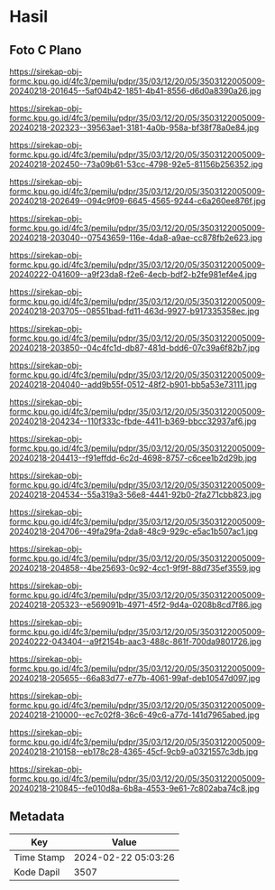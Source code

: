 # Hasil

## Foto C Plano

https://sirekap-obj-formc.kpu.go.id/4fc3/pemilu/pdpr/35/03/12/20/05/3503122005009-20240218-201645--5af04b42-1851-4b41-8556-d6d0a8390a26.jpg

https://sirekap-obj-formc.kpu.go.id/4fc3/pemilu/pdpr/35/03/12/20/05/3503122005009-20240218-202323--39563ae1-3181-4a0b-958a-bf38f78a0e84.jpg

https://sirekap-obj-formc.kpu.go.id/4fc3/pemilu/pdpr/35/03/12/20/05/3503122005009-20240218-202450--73a09b61-53cc-4798-92e5-81156b256352.jpg

https://sirekap-obj-formc.kpu.go.id/4fc3/pemilu/pdpr/35/03/12/20/05/3503122005009-20240218-202649--094c9f09-6645-4565-9244-c6a260ee876f.jpg

https://sirekap-obj-formc.kpu.go.id/4fc3/pemilu/pdpr/35/03/12/20/05/3503122005009-20240218-203040--07543659-116e-4da8-a9ae-cc878fb2e623.jpg

https://sirekap-obj-formc.kpu.go.id/4fc3/pemilu/pdpr/35/03/12/20/05/3503122005009-20240222-041609--a9f23da8-f2e6-4ecb-bdf2-b2fe981ef4e4.jpg

https://sirekap-obj-formc.kpu.go.id/4fc3/pemilu/pdpr/35/03/12/20/05/3503122005009-20240218-203705--08551bad-fd11-463d-9927-b917335358ec.jpg

https://sirekap-obj-formc.kpu.go.id/4fc3/pemilu/pdpr/35/03/12/20/05/3503122005009-20240218-203850--04c4fc1d-db87-481d-bdd6-07c39a6f82b7.jpg

https://sirekap-obj-formc.kpu.go.id/4fc3/pemilu/pdpr/35/03/12/20/05/3503122005009-20240218-204040--add9b55f-0512-48f2-b901-bb5a53e73111.jpg

https://sirekap-obj-formc.kpu.go.id/4fc3/pemilu/pdpr/35/03/12/20/05/3503122005009-20240218-204234--110f333c-fbde-4411-b369-bbcc32937af6.jpg

https://sirekap-obj-formc.kpu.go.id/4fc3/pemilu/pdpr/35/03/12/20/05/3503122005009-20240218-204413--f91effdd-6c2d-4698-8757-c6cee1b2d29b.jpg

https://sirekap-obj-formc.kpu.go.id/4fc3/pemilu/pdpr/35/03/12/20/05/3503122005009-20240218-204534--55a319a3-56e8-4441-92b0-2fa271cbb823.jpg

https://sirekap-obj-formc.kpu.go.id/4fc3/pemilu/pdpr/35/03/12/20/05/3503122005009-20240218-204706--49fa29fa-2da8-48c9-929c-e5ac1b507ac1.jpg

https://sirekap-obj-formc.kpu.go.id/4fc3/pemilu/pdpr/35/03/12/20/05/3503122005009-20240218-204858--4be25693-0c92-4cc1-9f9f-88d735ef3559.jpg

https://sirekap-obj-formc.kpu.go.id/4fc3/pemilu/pdpr/35/03/12/20/05/3503122005009-20240218-205323--e569091b-4971-45f2-9d4a-0208b8cd7f86.jpg

https://sirekap-obj-formc.kpu.go.id/4fc3/pemilu/pdpr/35/03/12/20/05/3503122005009-20240222-043404--a9f2154b-aac3-488c-861f-700da9801726.jpg

https://sirekap-obj-formc.kpu.go.id/4fc3/pemilu/pdpr/35/03/12/20/05/3503122005009-20240218-205655--66a83d77-e77b-4061-99af-deb10547d097.jpg

https://sirekap-obj-formc.kpu.go.id/4fc3/pemilu/pdpr/35/03/12/20/05/3503122005009-20240218-210000--ec7c02f8-36c6-49c6-a77d-141d7965abed.jpg

https://sirekap-obj-formc.kpu.go.id/4fc3/pemilu/pdpr/35/03/12/20/05/3503122005009-20240218-210158--eb178c28-4365-45cf-9cb9-a0321557c3db.jpg

https://sirekap-obj-formc.kpu.go.id/4fc3/pemilu/pdpr/35/03/12/20/05/3503122005009-20240218-210845--fe010d8a-6b8a-4553-9e61-7c802aba74c8.jpg


## Metadata

| Key        | Value               |
| ---------- | ------------------- |
| Time Stamp | 2024-02-22 05:03:26 |
| Kode Dapil | 3507                |



